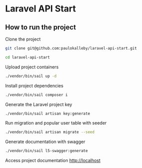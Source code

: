 # Laravel API Start

## How to run the project

Clone the project
```sh
git clone git@github.com:paulokalleby/laravel-api-start.git
```
```sh
cd laravel-api-start
```

Upload project containers

```sh
./vendor/bin/sail up -d
```

Install project dependencies
```sh
./vendor/bin/sail composer i
```

Generate the Laravel project key
```sh
./vendor/bin/sail artisan key:generate
```

Run migration and popular user table with seeder
```sh
./vendor/bin/sail artisan migrate --seed
```

Generate documentation with swagger

```sh
./vendor/bin/sail l5-swagger:generate
```

Access project documentation
[http://localhost](http://localhost)
